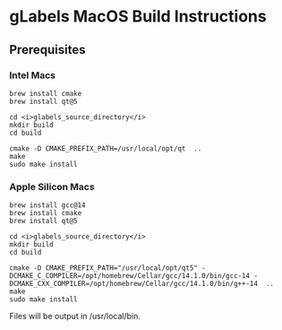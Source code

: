 gLabels MacOS Build Instructions
================================
## Prerequisites

### Intel Macs
```
brew install cmake
brew install qt@5

cd <i>glabels_source_directory</i>
mkdir build
cd build

cmake -D CMAKE_PREFIX_PATH=/usr/local/opt/qt  .. 
make
sudo make install
```

### Apple Silicon Macs
```
brew install gcc@14
brew install cmake
brew install qt@5

cd <i>glabels_source_directory</i>
mkdir build
cd build

cmake -D CMAKE_PREFIX_PATH="/usr/local/opt/qt5" -DCMAKE_C_COMPILER=/opt/homebrew/Cellar/gcc/14.1.0/bin/gcc-14 -DCMAKE_CXX_COMPILER=/opt/homebrew/Cellar/gcc/14.1.0/bin/g++-14  ..
make
sudo make install
```

Files will be output in /usr/local/bin.


